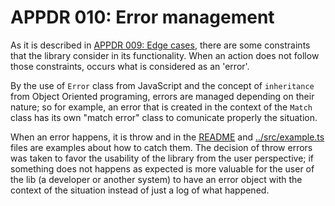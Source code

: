 # APPDR 010: Error management

As it is described in [APPDR 009: Edge cases](./009-edge-cases.md), there are some constraints that the library consider in its functionality. When an action does not follow those constraints, occurs what is considered as an 'error'.

By the use of `Error` class from JavaScript and the concept of `inheritance` from Object Oriented programing, errors are managed depending on their nature; so for example, an error that is created in the context of the `Match` class has its own "match error" class to comunicate properly the situation.

When an error happens, it is throw and in the [README](../README.md#example-of-usage) and [../src/example.ts](../src/example.ts) files are examples about how to catch them. The decision of throw errors was taken to favor the usability of the library from the user perspective; if something does not happens as expected is more valuable for the user of the lib (a developer or another system) to have an error object with the context of the situation instead of just a log of what happened.
